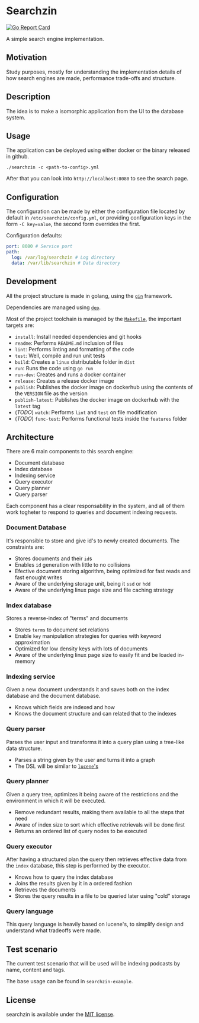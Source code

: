 <!-- vim: ft=markdown:
-->
# Searchzin

[![Go Report Card](https://goreportcard.com/badge/github.com/mateusduboli/searchzin)](https://goreportcard.com/report/github.com/mateusduboli/searchzin)

A simple search engine implementation.

## Motivation

Study purposes, mostly for understanding the implementation details of how
search engines are made, performance trade-offs and structure.

## Description

The idea is to make a isomorphic application from the UI to the database system.

## Usage

The application can be deployed using either docker or the binary released in
github.

```
./searchzin -c <path-to-config>.yml
```

After that you can look into `http://localhost:8080` to see the search page.

## Configuration

The configuration can be made by either the configuration file located by
default in `/etc/searchzin/config.yml`, or providing configuration keys in the
form `-C key=value`, the second form overrides the first.

Configuration defaults:


```yml
port: 8080 # Service port
path:
  log: /var/log/searchzin # Log directory
  data: /var/lib/searchzin # Data directory
```


## Development

All the project structure is made in golang, using the
[`gin`](https://github.com/gin-gonic/gin) framework.

Dependencies are managed using [`dep`](https://github.com/golang/dep).

Most of the project toolchain is managed by the
[`Makefile`](https://github.com/mateusduboli/searchzin/tree/master/Makefile),
the important targets are:

* `install`: Install needed dependencies and git hooks
* `readme`: Performs `README.md` inclusion of files
* `lint`: Performs linting and formatting of the code
* `test`: Well, compile and run unit tests
* `build`: Creates a `linux` distributable folder in `dist`
* `run`: Runs the code using `go run`
* `run-dev`: Creates and runs a docker container
* `release`: Creates a release docker image
* `publish`: Publishes the docker image on dockerhub using the contents of the
    `VERSION` file as the version
* `publish-latest`: Publishes the docker image on dockerhub with the `latest` tag
*  (*TODO*) `watch`: Performs `lint` and `test` on file modification
*  (*TODO*) `func-test`: Performs functional tests inside the `features` folder

## Architecture

There are 6 main components to this search engine:
* Document database
* Index database
* Indexing service
* Query executor
* Query planner
* Query parser

Each component has a clear responsability in the system, and all of them work
togheter to respond to queries and document indexing requests.

### Document Database

It's responsible to store and give id's to newly created documents. The
constraints are:

* Stores documents and their `id`s
* Enables `id` generation with little to no collisions
* Efective document storing algorithm, being optimized for fast reads and fast
    enought writes
* Aware of the underlying storage unit, being it `ssd` or `hdd`
* Aware of the underlying linux page size and file caching strategy

### Index database

Stores a reverse-index of "terms" and documents

* Stores `terms` to document set relations
* Enable `key` manipulation strategies for queries with keyword approximation
* Optimized for low density keys with lots of documents
* Aware of the underlying linux page size to easily fit and be loaded in-memory

### Indexing service

Given a new document understands it and saves both on the index database and the
document database.

* Knows which fields are indexed and how
* Knows the document structure and can related that to the indexes

### Query parser

Parses the user input and transforms it into a query plan using a tree-like
data structure.

* Parses a string given by the user and turns it into a graph
* The DSL will be similar to [`lucene`'s](https://lucene.apache.org/)

### Query planner

Given a query tree, optimizes it being aware of the restrictions and the
environment in which it will be executed.

* Remove redundant results, making them available to all the steps that need
* Aware of index size to sort which effective retrievals will be done first
* Returns an ordered list of query nodes to be executed

### Query executor

After having a structured plan the query then retrieves effective data from the
`index` database, this step is performed by the executor.

* Knows how to query the index database
* Joins the results given by it in a ordered fashion
* Retrieves the documents
* Stores the query results in a file to be queried later using "cold" storage

### Query language

This query language is heavily based on lucene's, to simplify design and
understand what tradeoffs were made.

## Test scenario

The current test scenario that will be used will be indexing podcasts by name,
content and tags.

The base usage can be found in `searchzin-example`.

## License

searchzin is available under the [MIT license](LICENSE).